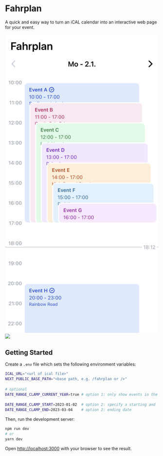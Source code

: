 # Fahrplan

A quick and easy way to turn an iCAL calendar into an interactive web page for your event.

![](./.github/assets/screenshot.png)
![](./.github/assets/demo.gif)

## Getting Started

Create a `.env` file which sets the following environment variables:

```bash
ICAL_URL="<url of ical file>"
NEXT_PUBLIC_BASE_PATH="<base path, e.g. /fahrplan or />"

# optional
DATE_RANGE_CLAMP_CURRENT_YEAR=true # option 1: only show events in the current year

DATE_RANGE_CLAMP_START=2023-01-02  # option 2: specify a starting and
DATE_RANGE_CLAMP_END=2023-03-04    # option 2: ending date
```

Then, run the development server:

```bash
npm run dev
# or
yarn dev
```

Open [http://localhost:3000](http://localhost:3000) with your browser to see the result.
